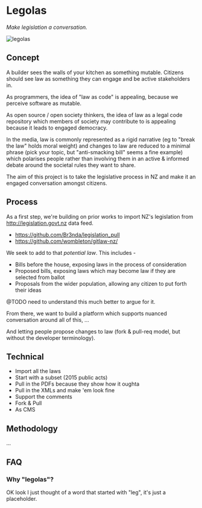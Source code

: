 Legolas
=======

_Make legislation a conversation._

![legolas](https://cloud.githubusercontent.com/assets/105608/8506036/8b8d9266-2253-11e5-9894-9cffa5516c95.png)

## Concept

A builder sees the walls of your kitchen as something mutable. Citizens should see law as something they can engage and be active stakeholders in.

As programmers, the idea of "law as code" is appealing, because we perceive software as mutable.

As open source / open society thinkers, the idea of law as a legal code repository which members of society may contribute to is appealing because it leads to engaged democracy.

In the media, law is commonly represented as a rigid narrative (eg to "break the law" holds moral weight) and changes to law are reduced to a minimal phrase (pick your topic, but "anti-smacking bill" seems a fine example) which polarises people rather than involving them in an active & informed debate around the societal rules they want to share.

The aim of this project is to take the legislative process in NZ and make it an engaged conversation amongst citizens.

## Process

As a first step, we're building on prior works to import NZ's legislation from http://legislation.govt.nz data feed.

 * https://github.com/Br3nda/legislation_pull
 * https://github.com/wombleton/gitlaw-nz/

We seek to add to that *potential law*. This includes -

 * Bills before the house, exposing laws in the process of consideration
 * Proposed bills, exposing laws which may become law if they are selected from ballot
 * Proposals from the wider population, allowing any citizen to put forth their ideas

@TODO need to understand this much better to argue for it.

From there, we want to build a platform which supports nuanced conversation around all of this, ...

And letting people propose changes to law (fork & pull-req model, but without the developer terminology).

## Technical

* Import all the laws
 * Start with a subset (2015 public acts)
 * Pull in the PDFs because they show how it oughta
 * Pull in the XMLs and make 'em look fine
 * Support the comments
* Fork & Pull
 * As CMS

## Methodology

...

## FAQ

### Why "legolas"?

OK look I just thought of a word that started with "leg", it's just a placeholder.
